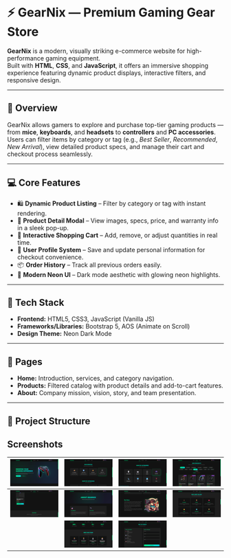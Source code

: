 # ⚡ GearNix — Premium Gaming Gear Store

**GearNix** is a modern, visually striking e-commerce website for high-performance gaming equipment.  
Built with **HTML**, **CSS**, and **JavaScript**, it offers an immersive shopping experience featuring dynamic product displays, interactive filters, and responsive design.

---

## 🌟 Overview

GearNix allows gamers to explore and purchase top-tier gaming products — from **mice**, **keyboards**, and **headsets** to **controllers** and **PC accessories**.  
Users can filter items by category or tag (e.g., *Best Seller*, *Recommended*, *New Arrival*), view detailed product specs, and manage their cart and checkout process seamlessly.

---

## 💻 Core Features

- 🛍️ **Dynamic Product Listing** – Filter by category or tag with instant rendering.  
- 🧾 **Product Detail Modal** – View images, specs, price, and warranty info in a sleek pop-up.  
- 🛒 **Interactive Shopping Cart** – Add, remove, or adjust quantities in real time.  
- 👤 **User Profile System** – Save and update personal information for checkout convenience.  
- 📦 **Order History** – Track all previous orders easily.  
- 🎨 **Modern Neon UI** – Dark mode aesthetic with glowing neon highlights.

---

## 🧠 Tech Stack

- **Frontend:** HTML5, CSS3, JavaScript (Vanilla JS)
- **Frameworks/Libraries:** Bootstrap 5, AOS (Animate on Scroll)
- **Design Theme:** Neon Dark Mode

---

## 🚀 Pages

- **Home:** Introduction, services, and category navigation.  
- **Products:** Filtered catalog with product details and add-to-cart features.  
- **About:** Company mission, vision, story, and team presentation.

---

## 📂 Project Structure

## Screenshots
| ![Screenshot 1](./src/img.png) | ![Screenshot 2](./src/img2.png) | ![Screenshot 3](./src/img3.png) | ![Screenshot 4](./src/img4.png) |
|------------------------------------------|------------------------------------------|------------------------------------------|------------------------------------------|
|  ![Screenshot 5](./src/img5.png) | ![Screenshot 6](./src/img6.png) | ![Screenshot 7](./src/img7.png) | ![Screenshot 8](./src/img8.png) |
|  | ![Screenshot 9](./src/img9.png) | ![Screenshot 10](./src/img10.png) |  |